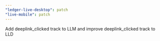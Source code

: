 ```yaml
---
"ledger-live-desktop": patch
"live-mobile": patch
---
```


Add deeplink_clicked track to LLM and improve deeplink_clicked track to LLD
